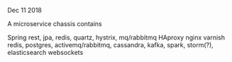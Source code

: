 
Dec 11 2018

A microservice chassis contains

Spring rest, jpa, redis, quartz, hystrix, mq/rabbitmq
HAproxy
nginx
varnish
redis, postgres, activemq/rabbitmq, 
cassandra, kafka, spark, storm(?), elasticsearch
websockets

